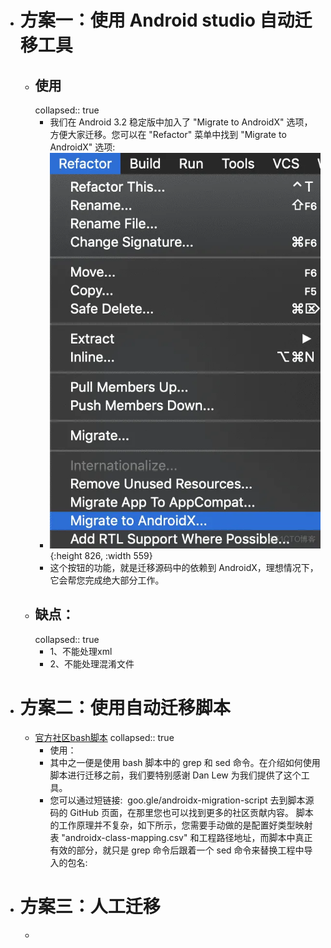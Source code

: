 - # 方案一：使用 Android studio 自动迁移工具
	- ## 使用
	  collapsed:: true
		- 我们在 Android 3.2 稳定版中加入了 "Migrate to AndroidX" 选项，方便大家迁移。您可以在 "Refactor" 菜单中找到 "Migrate to AndroidX" 选项:
		- ![image.png](../assets/image_1675394438826_0.png){:height 826, :width 559}
		- 这个按钮的功能，就是迁移源码中的依赖到 AndroidX，理想情况下，它会帮您完成绝大部分工作。
	- ## 缺点：
	  collapsed:: true
		- 1、不能处理xml
		- 2、不能处理混淆文件
- # 方案二：使用自动迁移脚本
	- [官方社区bash脚本](https://github.com/smithasanehalli/androidx-migration)
	  collapsed:: true
		- 使用：
		- 其中之一便是使用 bash 脚本中的 grep 和 sed 命令。在介绍如何使用脚本进行迁移之前，我们要特别感谢 Dan Lew 为我们提供了这个工具。
		- 您可以通过短链接: ​ ​goo.gle/androidx-migration-script​​ 去到脚本源码的 GitHub 页面，在那里您也可以找到更多的社区贡献内容。
		  脚本的工作原理并不复杂，如下所示，您需要手动做的是配置好类型映射表 "androidx-class-mapping.csv" 和工程路径地址，而脚本中真正有效的部分，就只是 grep 命令后跟着一个 sed 命令来替换工程中导入的包名:
- # 方案三：人工迁移
	-